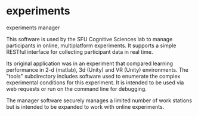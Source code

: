 # experiments
experiments manager 

This software is used by the SFU Cognitive Sciences lab to manage participants in online, multiplatform experiments. It supports a simple RESTful interface for collecting participant data in real time. 

Its original application was in an experiment that compared learning performance in 2-d (matlab), 3d (Unity) and VR (Unity) environments. The "tools" subdirectory includes software used to enumerate the complex experimental conditions for this experiment. It is intended to be used via web requests or run on the command line for debugging.

The manager software securely manages a limited number of work stations but is intended to be expanded to work with online experiments.
